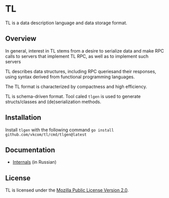 # TL

TL is a data description language and data storage format.

## Overview

In general, interest in TL stems from a desire to serialize data and make RPC calls to servers that implement TL RPC, as well as to implement such servers

TL describes data structures, including RPC queriesand their responses, using syntax derived from functional programming languages. 

The TL format is characterized by compactness and high efficiency.

TL is schema-driven format. Tool caled `tlgen` is used to generate structs/classes and (de)serialization methods.

## Installation
Install `tlgen` with the following command
`go install github.com/vkcom/tl/cmd/tlgen@latest`

## Documentation

- [Internals](./docs/tldoc.ru.md) (in Russian)

## License

TL is licensed under the [Mozilla Public License Version 2.0](./LICENSE).
